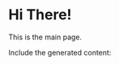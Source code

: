 # Hi There!

This is the main page.

Include the generated content:

```{include} generated/index.md
```